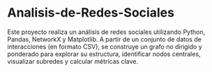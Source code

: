 # Analisis-de-Redes-Sociales
Este proyecto realiza un análisis de redes sociales utilizando Python, Pandas, NetworkX y Matplotlib. A partir de un conjunto de datos de interacciones (en formato CSV), se construye un grafo no dirigido y ponderado para explorar su estructura, identificar nodos centrales, visualizar subredes y calcular métricas clave.
